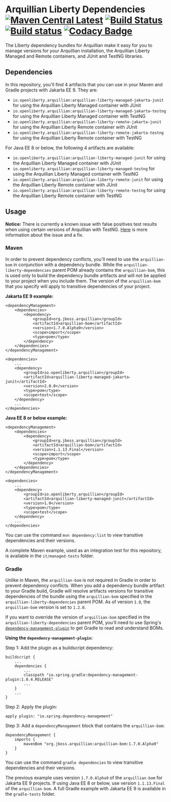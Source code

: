 # Arquillian Liberty Dependencies [![Maven Central Latest](https://maven-badges.herokuapp.com/maven-central/io.openliberty.arquillian/arquillian-liberty-dependencies/badge.svg)](http://search.maven.org/#search%7Cgav%7C1%7Cg%3A%22io.openliberty.arquillian%22%20AND%20a%3A%22arquillian-liberty-dependencies%22) [![Build Status](https://travis-ci.org/WASdev/arquillian-liberty-dependencies.svg?branch=master)](https://travis-ci.org/WASdev/arquillian-liberty-dependencies) [![Build status](https://ci.appveyor.com/api/projects/status/syrn0ekwwh78vb57/branch/master?svg=true)](https://ci.appveyor.com/project/wasdevb1/arquillian-liberty-dependencies/branch/master) [![Codacy Badge](https://api.codacy.com/project/badge/Grade/12d14e910ecf4cdaa341f348e39c4182)](https://www.codacy.com/app/wasdevb1/arquillian-liberty-dependencies?utm_source=github.com&amp;utm_medium=referral&amp;utm_content=WASdev/arquillian-liberty-dependencies&amp;utm_campaign=Badge_Grade)

The Liberty dependency bundles for Arquillian make it easy for you to manage versions for your Arquillian installation, the Arquillian Liberty Managed and Remote containers, and JUnit and TestNG libraries. 

## Dependencies

In this repository, you'll find 4 artifacts that you can use in your Maven and Gradle projects with Jakarta EE 9. They are:

- `io.openliberty.arquillian:arquillian-liberty-managed-jakarta-junit` for using the Arquillian Liberty Managed container with JUnit
- `io.openliberty.arquillian:arquillian-liberty-managed-jakarta-testng` for using the Arquillian Liberty Managed container with TestNG
- `io.openliberty.arquillian:arquillian-liberty-remote-jakarta-junit` for using the Arquillian Liberty Remote container with JUnit
- `io.openliberty.arquillian:arquillian-liberty-remote-jakarta-testng` for using the Arquillian Liberty Remote container with TestNG

For Java EE 8 or below, the following 4 artifacts are available:

- `io.openliberty.arquillian:arquillian-liberty-managed-junit` for using the Arquillian Liberty Managed container with JUnit
- `io.openliberty.arquillian:arquillian-liberty-managed-testng` for using the Arquillian Liberty Managed container with TestNG
- `io.openliberty.arquillian:arquillian-liberty-remote-junit` for using the Arquillian Liberty Remote container with JUnit
- `io.openliberty.arquillian:arquillian-liberty-remote-testng` for using the Arquillian Liberty Remote container with TestNG

## Usage

**Notice:** There is currently a known issue with false positives test results when using certain versions of Arquillian with TestNG. [Here](docs/testng-false-positives.md) is more information about the issue and a fix. 

### Maven

In order to prevent dependency conflicts, you'll need to use the `arquillian-bom` in conjunction with a dependency bundle. While the `arquillian-liberty-dependencies` parent POM already contains the `arquillian-bom`, this is used only to build the dependency bundle artifacts and will not be applied to your project when you include them. The version of the `arquillian-bom` that you specify will apply to transitive dependencies of your project. 

**Jakarta EE 9 example:**
```
<dependencyManagement>
	<dependencies>
		<dependency>
			<groupId>org.jboss.arquillian</groupId>
			<artifactId>arquillian-bom</artifactId>
			<version>1.7.0.Alpha9</version>
			<scope>import</scope>
			<type>pom</type>
		</dependency>
	</dependencies>
</dependencyManagement>

<dependencies>
	...
	<dependency>
		<groupId>io.openliberty.arquillian</groupId>
		<artifactId>arquillian-liberty-managed-jakarta-junit</artifactId>
		<version>2.0.0</version>
		<type>pom</type>
		<scope>test</scope>
	</dependency>
	...
</dependencies>
```

**Java EE 8 or below example:**
```
<dependencyManagement>
	<dependencies>
		<dependency>
			<groupId>org.jboss.arquillian</groupId>
			<artifactId>arquillian-bom</artifactId>
			<version>1.1.13.Final</version>
			<scope>import</scope>
			<type>pom</type>
		</dependency>
	</dependencies>
</dependencyManagement>

<dependencies>
	...
	<dependency>
		<groupId>io.openliberty.arquillian</groupId>
		<artifactId>arquillian-liberty-managed-junit</artifactId>
		<version>1.0</version>
		<type>pom</type>
		<scope>test</scope>
	</dependency>
	...
</dependencies>
```

You can use the command `mvn dependency:list` to view transitive dependencies and their versions.

A complete Maven example, used as an integration test for this repository, is available in the `it/managed-tests` folder. 

### Gradle

Unlike in Maven, the `arquillian-bom` is not required in Gradle in order to prevent dependency conflicts. When you add a dependency bundle artifact to your Gradle build, Gradle will resolve artifacts versions for transitive dependencies of the bundle using the `arquillian-bom` specified in the `arquillian-liberty-dependencies` parent POM. As of version `1.0`, the `arquillian-bom` version is set to `1.2.0`. 

If you want to override the version of `arquillian-bom` specified in the `arquillian-liberty-dependencies` parent POM, you'll need to use Spring's [`dependency-management-plugin`](https://spring.io/blog/2015/02/23/better-dependency-management-for-gradle) to get Gradle to read and understand BOMs. 

**Using the `dependency-management-plugin`:**

Step 1: Add the plugin as a buildscript dependency:

```
buildscript {
    ...
    dependencies {
        ...
        classpath "io.spring.gradle:dependency-management-plugin:1.0.4.RELEASE"
        ...
    }
    ...
}
```

Step 2: Apply the plugin:

```
apply plugin: "io.spring.dependency-management"
```

Step 3: Add a `dependencyManagement` block that contains the `arquillian-bom`:

```
dependencyManagement {
    imports {
        mavenBom "org.jboss.arquillian:arquillian-bom:1.7.0.Alpha9"
    }
}
```

You can use the command `gradle dependencies` to view transitive dependencies and their versions. 

The previous example uses version `1.7.0.Alpha9` of the `arquillian-bom` for Jakarta EE 9 projects. If using Java EE 8 or below, use version `1.1.13.Final` of the `arquillian-bom`. A full Gradle example with Jakarta EE 9 is available in the `gradle-tests` folder.
